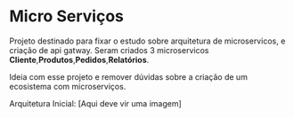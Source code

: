 # Micro Serviços

Projeto destinado para fixar o estudo sobre arquitetura de microservicos, e criação de api gatway.
Seram criados 3 microservicos **Cliente**,**Produtos**,**Pedidos**,**Relatórios**.

Ideia com esse projeto e remover dúvidas sobre a criação de um ecosistema com microserviços.

Arquitetura Inicial:
[Aqui deve vir uma imagem]
